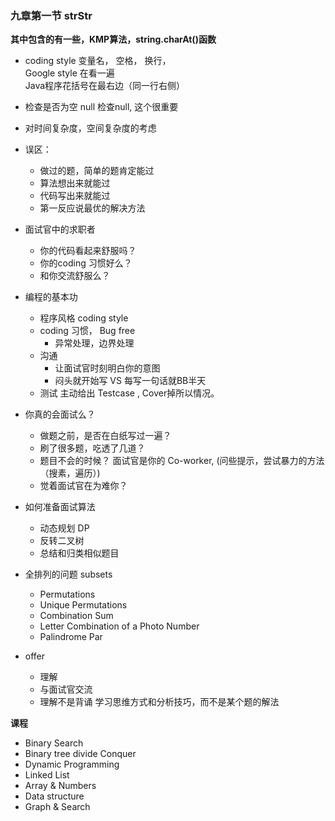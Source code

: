 ### 九章第一节 strStr


**其中包含的有一些，KMP算法，string.charAt()函数**


* coding style 
  变量名， 空格， 换行，   
  Google style 在看一遍  
  Java程序花括号在最右边（同一行右侧）  
  

* 检查是否为空 null
  检查null, 这个很重要
* 对时间复杂度，空间复杂度的考虑

* 误区：
  - 做过的题，简单的题肯定能过  
  - 算法想出来就能过
  - 代码写出来就能过
  - 第一反应说最优的解决方法
  
* 面试官中的求职者
  - 你的代码看起来舒服吗？
  - 你的coding 习惯好么？
  - 和你交流舒服么？
  
* 编程的基本功
  - 程序风格 coding style
  - coding 习惯， Bug free 
    - 异常处理，边界处理
  - 沟通
    - 让面试官时刻明白你的意图
    - 闷头就开始写 VS 每写一句话就BB半天
  - 测试
    主动给出 Testcase , Cover掉所以情况。

* 你真的会面试么？
  - 做题之前，是否在白纸写过一遍？
  - 刷了很多题，吃透了几道？
  - 题目不会的时候？
    面试官是你的 Co-worker, (问些提示，尝试暴力的方法（搜素，遍历）)
  - 觉着面试官在为难你？

* 如何准备面试算法
  - 动态规划    DP
  - 反转二叉树
  - 总结和归类相似题目
  
* 全排列的问题 subsets
  - Permutations
  - Unique Permutations
  - Combination Sum
  - Letter Combination of a Photo Number
  - Palindrome Par
  
* offer
  - 理解
  - 与面试官交流
  - 理解不是背诵
    学习思维方式和分析技巧，而不是某个题的解法
  
**课程**  

* Binary Search 
* Binary tree  divide Conquer
* Dynamic Programming  
* Linked List  
* Array & Numbers
* Data structure
* Graph & Search
